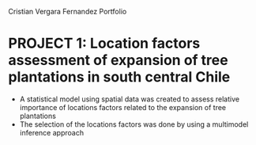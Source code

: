 Cristian Vergara Fernandez Portfolio

# PROJECT 1: Location factors assessment of expansion of tree plantations in south central Chile
* A statistical model using spatial data was created to assess relative importance of locations factors related to the expansion of tree plantations
* The selection of the locations factors was done by using a multimodel inference approach
